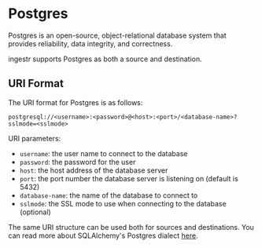 # Postgres
Postgres is an open-source, object-relational database system that provides reliability, data integrity, and correctness.

ingestr supports Postgres as both a source and destination.

## URI Format
The URI format for Postgres is as follows:

```plaintext
postgresql://<username>:<password>@<host>:<port>/<database-name>?sslmode=<sslmode>
```

URI parameters:
- `username`: the user name to connect to the database
- `password`: the password for the user
- `host`: the host address of the database server
- `port`: the port number the database server is listening on (default is 5432)
- `database-name`: the name of the database to connect to
- `sslmode`: the SSL mode to use when connecting to the database (optional)

The same URI structure can be used both for sources and destinations. You can read more about SQLAlchemy's Postgres dialect [here](https://docs.sqlalchemy.org/en/14/dialects/postgresql.html).
